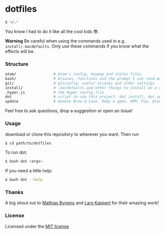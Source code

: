 # dotfiles

```bash
$ ~/.*
```
You know I had to do it like all the cool kids :sunglasses:.

**Warning** Be careful when using the commands used in e.g. `install/.macdefaults`. Only use these
commands if you know what the effects will be.

### Structure
```bash
atom/                 # Atom's config, keymap and styles files
bash/                 # Aliases, functions and the prompt I use (and more)
git/                  # gitconfig: useful aliases and other settings
install/              # .macdefaults and other things to install on a new mac with the install script
.hyper.js             # the Hyper config file
dot                   # script to use this project: dot install, dot update...
update                # Update Brew & Cask, Ruby & gems, NPM, Pip, Atom (packages) and App Store
```


Feel free to ask questions, drop a suggestion or open an issue!

### Usage
download or clone this repository to wherever you want. Then run
```bash
$ cd path/to/dotfiles
```
To run dot:
```bash
$ bash dot <args>
```
If you need a little help:
```bash
$ bash dot --help
```

### Thanks
A big shout out to [Mathias Bynens](https://github.com/mathiasbynens/dotfiles) and [Lars Kappert](https://github.com/webpro/dotfiles) for their amazing work!

### License
Licensed under the [MIT license](https://github.com/yochem/dotfiles/blob/master/LICENSE).
